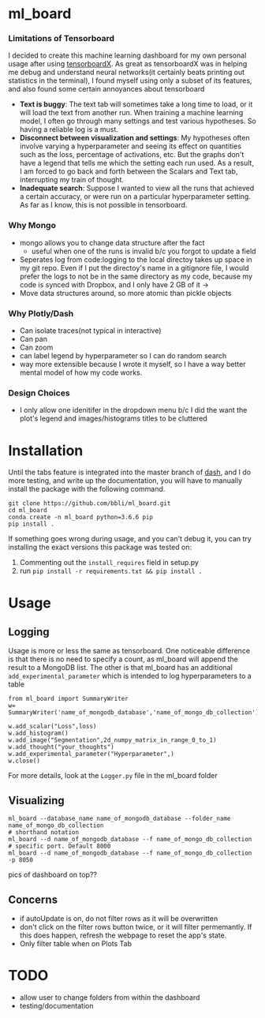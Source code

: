 # ml_board
### Limitations of Tensorboard
I decided to create this machine learning dashboard for my own personal usage after using [tensorboardX](https://github.com/lanpa/tensorboardX). As great as tensorboardX was in helping me debug and understand neural networks(it certainly beats printing out statistics in the terminal), I found myself using only a subset of its features, and also found some certain annoyances about tensorboard

* **Text is buggy**: The text tab will sometimes take a long time to load, or it will load the text from another run. When training a machine learning model, I often go through many settings and test various hypotheses. So having a reliable log is a must.
* **Disconnect between visualization and settings**: My hypotheses often involve varying a hyperparameter and seeing its effect on quantities such as the loss, percentage of activations, etc. But the graphs don't have a legend that tells me which the setting each run used. As a result, I am forced to go back and forth between the Scalars and Text tab, interrupting my train of thought.
* **Inadequate search**: Suppose I wanted to view all the runs that achieved a certain accuracy, or were run on a particular hyperparameter setting. As far as I know, this is not possible in tensorboard. 

### Why Mongo
* mongo allows you to change data structure after the fact
    * useful when one of the runs is invalid b/c you forgot to update a field
* Seperates log from code:logging to the local directoy takes up space in my git repo. Even if I put the directoy's name in a gitignore file, I would prefer the logs to not be in the same directory as my code, because my code is synced with Dropbox, and I only have 2 GB of it -> 
* Move data structures around, so more atomic than pickle objects
### Why Plotly/Dash
* Can isolate traces(not typical in interactive)
* Can pan
* Can zoom
* can label legend by hyperparameter so I can do random search
* way more extensible because I wrote it myself, so I have a way better mental model of how my code works.
### Design Choices
* I only allow one idenitifer in the dropdown menu b/c I did the want the plot's legend and images/histograms titles to be cluttered

# Installation
Until the tabs feature is integrated into the master branch of [dash](https://github.com/plotly/dash), and I do more testing, and write up the documentation, you will have to manually install the package with the following command.
```
git clone https://github.com/bbli/ml_board.git
cd ml_board
conda create -n ml_board python=3.6.6 pip
pip install .
```
If something goes wrong during usage, and you can't debug it, you can try installing the exact versions this package was tested on:
1. Commenting out the `install_requires` field in setup.py
2. run `pip install -r requirements.txt && pip install .`

# Usage
## Logging
Usage is more or less the same as tensorboard. One noticeable difference is that there is no need to specify a count, as ml_board will append the result to a MongoDB list. The other is that ml_board has an additional `add_experimental_parameter` which is intended to log hyperparameters to a table
```
from ml_board import SummaryWriter
w= SummaryWriter('name_of_mongodb_database','name_of_mongo_db_collection')

w.add_scalar("Loss",loss)
w.add_histogram()
w.add_image("Segmentation",2d_numpy_matrix_in_range_0_to_1)
w.add_thought("your_thoughts")
w.add_experimental_parameter("Hyperparameter",)
w.close()
```
For more details, look at the `Logger.py` file in the ml_board folder
## Visualizing
```
ml_board --database_name name_of_mongodb_database --folder_name name_of_mongo_db_collection
# shorthand notation
ml_board --d name_of_mongodb_database --f name_of_mongo_db_collection
# specific port. Default 8000
ml_board --d name_of_mongodb_database --f name_of_mongo_db_collection -p 8050
```
pics of dashboard on top??
## Concerns
* if autoUpdate is on, do not filter rows as it will be overwritten
* don't click on the filter rows button twice, or it will filter permemantly. If this does happen, refresh the webpage to reset the app's state.
* Only filter table when on Plots Tab


# TODO
* allow user to change folders from within the dashboard
* testing/documentation
